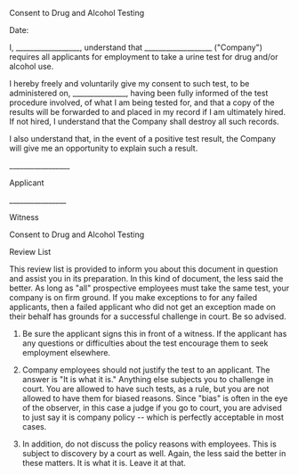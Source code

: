 Consent to Drug and Alcohol Testing

Date:

I, \_\_\_\_\_\_\_\_\_\_\_\_\_\_\_\_\_\_, understand that
\_\_\_\_\_\_\_\_\_\_\_\_\_\_\_\_\_\_\_ ("Company") requires all
applicants for employment to take a urine test for drug and/or alcohol
use.

I hereby freely and voluntarily give my consent to such test, to be
administered on, \_\_\_\_\_\_\_\_\_\_\_\_\_\_\_, having been fully
informed of the test procedure involved, of what I am being tested for,
and that a copy of the results will be forwarded to and placed in my
record if I am ultimately hired. If not hired, I understand that the
Company shall destroy all such records.

I also understand that, in the event of a positive test result, the
Company will give me an opportunity to explain such a result.

\_\_\_\_\_\_\_\_\_\_\_\_\_\_\_\_\_

Applicant

\_\_\_\_\_\_\_\_\_\_\_\_\_\_\_\_

Witness

Consent to Drug and Alcohol Testing

Review List

This review list is provided to inform you about this document in
question and assist you in its preparation. In this kind of document,
the less said the better. As long as "all" prospective employees must
take the same test, your company is on firm ground. If you make
exceptions to for any failed applicants, then a failed applicant who did
not get an exception made on their behalf has grounds for a successful
challenge in court. Be so advised.

1.  Be sure the applicant signs this in front of a witness. If the
    applicant has any questions or difficulties about the test encourage
    them to seek employment elsewhere.

2.  Company employees should not justify the test to an applicant. The
    answer is "It is what it is." Anything else subjects you to
    challenge in court. You are allowed to have such tests, as a rule,
    but you are not allowed to have them for biased reasons. Since
    "bias" is often in the eye of the observer, in this case a judge if
    you go to court, you are advised to just say it is company policy --
    which is perfectly acceptable in most cases.

3.  In addition, do not discuss the policy reasons with employees. This
    is subject to discovery by a court as well. Again, the less said the
    better in these matters. It is what it is. Leave it at that.
